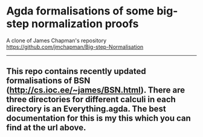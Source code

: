 # Agda formalisations of some big-step normalization proofs

A clone of James Chapman's repository
<https://github.com/jmchapman/Big-step-Normalisation>

---

This repo contains recently updated formalisations of BSN
(<http://cs.ioc.ee/~james/BSN.html>). There are three directories for
different calculi in each directory is an Everything.agda. The best
documentation for this is my this which you can find at the url above.
---

